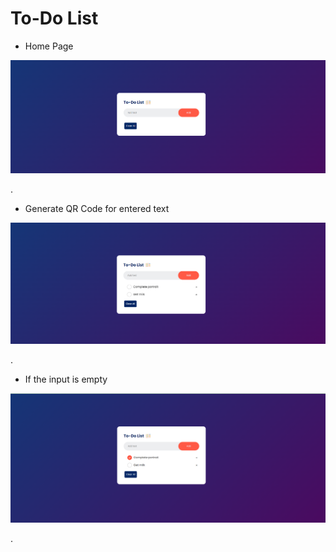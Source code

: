 # To-Do List

- Home Page
  
![image](https://github.com/sadhana08/30-Days-JS/blob/main/To-Do%20list/design/Home.png)

.

- Generate QR Code for entered text
  
![image](https://github.com/sadhana08/30-Days-JS/blob/main/To-Do%20list/design/AddList.png)

.

- If the input is empty
  
![image](https://github.com/sadhana08/30-Days-JS/blob/main/To-Do%20list/design/MarkComplete.png)

.
